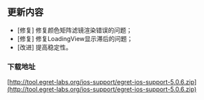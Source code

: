 ## 更新内容

* [修复] 修复颜色矩阵滤镜渲染错误的问题；
* [修复] 修复LoadingView显示滞后的问题；
* [改进] 提高稳定性。

### 下载地址

[http://tool.egret-labs.org/ios-support/egret-ios-support-5.0.6.zip](http://tool.egret-labs.org/ios-support/egret-ios-support-5.0.6.zip)